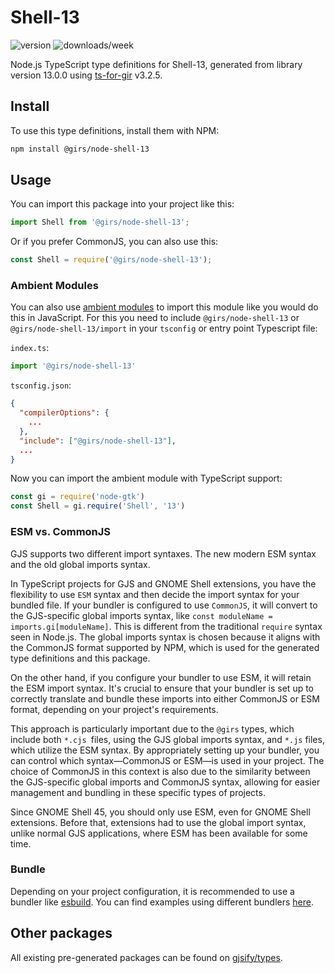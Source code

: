 
# Shell-13

![version](https://img.shields.io/npm/v/@girs/node-shell-13)
![downloads/week](https://img.shields.io/npm/dw/@girs/node-shell-13)


Node.js TypeScript type definitions for Shell-13, generated from library version 13.0.0 using [ts-for-gir](https://github.com/gjsify/ts-for-gir) v3.2.5.


## Install

To use this type definitions, install them with NPM:
```bash
npm install @girs/node-shell-13
```

## Usage

You can import this package into your project like this:
```ts
import Shell from '@girs/node-shell-13';
```

Or if you prefer CommonJS, you can also use this:
```ts
const Shell = require('@girs/node-shell-13');
```

### Ambient Modules

You can also use [ambient modules](https://github.com/gjsify/ts-for-gir/tree/main/packages/cli#ambient-modules) to import this module like you would do this in JavaScript.
For this you need to include `@girs/node-shell-13` or `@girs/node-shell-13/import` in your `tsconfig` or entry point Typescript file:

`index.ts`:
```ts
import '@girs/node-shell-13'
```

`tsconfig.json`:
```json
{
  "compilerOptions": {
    ...
  },
  "include": ["@girs/node-shell-13"],
  ...
}
```

Now you can import the ambient module with TypeScript support: 

```ts
const gi = require('node-gtk')
const Shell = gi.require('Shell', '13')
```



### ESM vs. CommonJS

GJS supports two different import syntaxes. The new modern ESM syntax and the old global imports syntax.

In TypeScript projects for GJS and GNOME Shell extensions, you have the flexibility to use `ESM` syntax and then decide the import syntax for your bundled file. If your bundler is configured to use `CommonJS`, it will convert to the GJS-specific global imports syntax, like `const moduleName = imports.gi[moduleName]`. This is different from the traditional `require` syntax seen in Node.js. The global imports syntax is chosen because it aligns with the CommonJS format supported by NPM, which is used for the generated type definitions and this package.

On the other hand, if you configure your bundler to use ESM, it will retain the ESM import syntax. It's crucial to ensure that your bundler is set up to correctly translate and bundle these imports into either CommonJS or ESM format, depending on your project's requirements.

This approach is particularly important due to the `@girs` types, which include both `*.cjs `files, using the GJS global imports syntax, and `*.js` files, which utilize the ESM syntax. By appropriately setting up your bundler, you can control which syntax—CommonJS or ESM—is used in your project. The choice of CommonJS in this context is also due to the similarity between the GJS-specific global imports and CommonJS syntax, allowing for easier management and bundling in these specific types of projects.

Since GNOME Shell 45, you should only use ESM, even for GNOME Shell extensions. Before that, extensions had to use the global import syntax, unlike normal GJS applications, where ESM has been available for some time.

### Bundle

Depending on your project configuration, it is recommended to use a bundler like [esbuild](https://esbuild.github.io/). You can find examples using different bundlers [here](https://github.com/gjsify/ts-for-gir/tree/main/examples).

## Other packages

All existing pre-generated packages can be found on [gjsify/types](https://github.com/gjsify/types).

